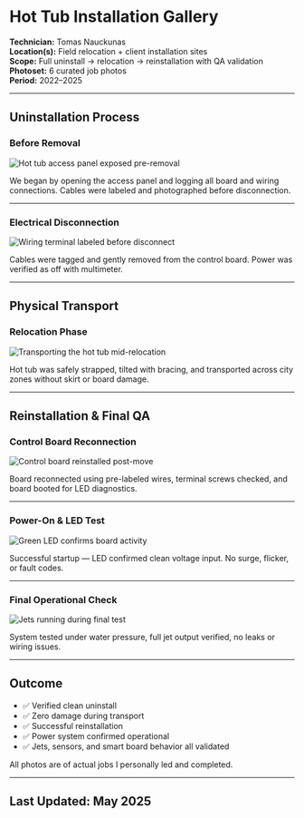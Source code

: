 # Hot Tub Installation Gallery  
**Technician:** Tomas Nauckunas  
**Location(s):** Field relocation + client installation sites  
**Scope:** Full uninstall → relocation → reinstallation with QA validation  
**Photoset:** 6 curated job photos  
**Period:** 2022–2025

---

## Uninstallation Process

### Before Removal  
![Hot tub access panel exposed pre-removal](https://github.com/tnauckunas/field-system-reinstall-log/blob/main/assets/hot_tub_installs/1.%20panel_exposed_before_removal.jpg?raw=true)

We began by opening the access panel and logging all board and wiring connections. Cables were labeled and photographed before disconnection.

---

### Electrical Disconnection  
![Wiring terminal labeled before disconnect](https://github.com/tnauckunas/field-system-reinstall-log/blob/main/assets/hot_tub_installs/2.%20terminal_block_labeled.jpg?raw=true)

Cables were tagged and gently removed from the control board. Power was verified as off with multimeter.

---

## Physical Transport

### Relocation Phase  
![Transporting the hot tub mid-relocation](https://github.com/tnauckunas/field-system-reinstall-log/blob/main/assets/hot_tub_installs/3.%20moving_team_in_action.jpg?raw=true)

Hot tub was safely strapped, tilted with bracing, and transported across city zones without skirt or board damage.

---

## Reinstallation & Final QA

### Control Board Reconnection  
![Control board reinstalled post-move](https://github.com/tnauckunas/field-system-reinstall-log/blob/main/assets/hot_tub_installs/4.%20control_board_reinstall_complete.jpg?raw=true)

Board reconnected using pre-labeled wires, terminal screws checked, and board booted for LED diagnostics.

---

### Power-On & LED Test  
![Green LED confirms board activity](https://github.com/tnauckunas/field-system-reinstall-log/blob/main/assets/hot_tub_installs/5.%20Resetting%20&%20Powering%20On.jpg?raw=true)

Successful startup — LED confirmed clean voltage input. No surge, flicker, or fault codes.

---

### Final Operational Check  
![Jets running during final test](https://github.com/tnauckunas/field-system-reinstall-log/blob/main/assets/hot_tub_installs/6.%20final_jet_test_under_pressure.jpg?raw=true)

System tested under water pressure, full jet output verified, no leaks or wiring issues.

---

## Outcome

- ✅ Verified clean uninstall  
- ✅ Zero damage during transport  
- ✅ Successful reinstallation  
- ✅ Power system confirmed operational  
- ✅ Jets, sensors, and smart board behavior all validated

All photos are of actual jobs I personally led and completed.

---

## Last Updated: May 2025
